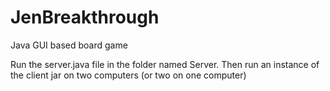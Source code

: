 JenBreakthrough
===============

Java GUI based board game

Run the server.java file in the folder named Server. 
Then run an instance of the client jar on two computers (or two on one computer)
